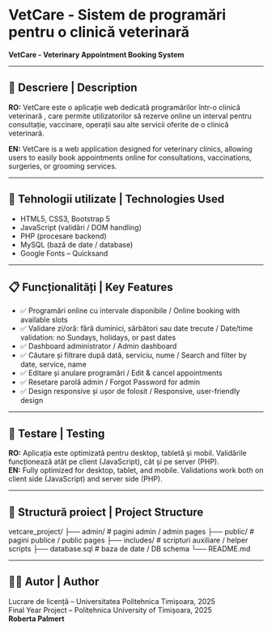 # VetCare - Sistem de programări pentru o clinică veterinară
**VetCare - Veterinary Appointment Booking System**

---

## 📘 Descriere | Description

**RO:** VetCare este o aplicație web dedicată programărilor într-o clinică veterinară , care permite utilizatorilor să rezerve online un interval pentru consultație, vaccinare, operații sau alte servicii oferite de o clinică veterinară.

**EN:** VetCare is a web application designed for veterinary clinics, allowing users to easily book appointments online for consultations, vaccinations, surgeries, or grooming services.

---

## 🔧 Tehnologii utilizate | Technologies Used

- HTML5, CSS3, Bootstrap 5  
- JavaScript (validări / DOM handling)  
- PHP (procesare backend)  
- MySQL (bază de date / database)  
- Google Fonts – Quicksand

---

## 📋 Funcționalități | Key Features

- ✅ Programări online cu intervale disponibile / Online booking with available slots  
- ✅ Validare zi/oră: fără duminici, sărbători sau date trecute / Date/time validation: no Sundays, holidays, or past dates  
- ✅ Dashboard administrator / Admin dashboard  
- ✅ Căutare și filtrare după dată, serviciu, nume / Search and filter by date, service, name  
- ✅ Editare și anulare programări / Edit & cancel appointments  
- ✅ Resetare parolă admin / Forgot Password for admin  
- ✅ Design responsive și ușor de folosit / Responsive, user-friendly design

---

## 🧪 Testare | Testing

**RO:** Aplicația este optimizată pentru desktop, tabletă și mobil. Validările funcționează atât pe client (JavaScript), cât și pe server (PHP).  
**EN:** Fully optimized for desktop, tablet, and mobile. Validations work both on client side (JavaScript) and server side (PHP).

---

## 📂 Structură proiect | Project Structure

vetcare_project/ ├── admin/ # pagini admin / admin pages ├── public/ # pagini publice / public pages ├── includes/ # scripturi auxiliare / helper scripts ├── database.sql # baza de date / DB schema └── README.md


---

## 👩‍💻 Autor | Author

Lucrare de licență – Universitatea Politehnica Timișoara, 2025  
Final Year Project – Politehnica University of Timișoara, 2025  
**Roberta Palmert**


